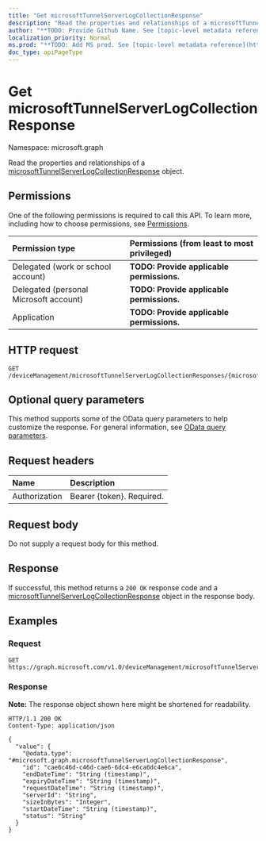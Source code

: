 ```yaml
---
title: "Get microsoftTunnelServerLogCollectionResponse"
description: "Read the properties and relationships of a microsoftTunnelServerLogCollectionResponse object."
author: "**TODO: Provide Github Name. See [topic-level metadata reference](https://msgo.azurewebsites.net/add/document/guidelines/metadata.html#topic-level-metadata)**"
localization_priority: Normal
ms.prod: "**TODO: Add MS prod. See [topic-level metadata reference](https://msgo.azurewebsites.net/add/document/guidelines/metadata.html#topic-level-metadata)**"
doc_type: apiPageType
---
```


# Get microsoftTunnelServerLogCollectionResponse
Namespace: microsoft.graph



Read the properties and relationships of a [microsoftTunnelServerLogCollectionResponse](../resources/microsofttunnelserverlogcollectionresponse.md) object.

## Permissions
One of the following permissions is required to call this API. To learn more, including how to choose permissions, see [Permissions](/graph/permissions-reference).

|Permission type|Permissions (from least to most privileged)|
|:---|:---|
|Delegated (work or school account)|**TODO: Provide applicable permissions.**|
|Delegated (personal Microsoft account)|**TODO: Provide applicable permissions.**|
|Application|**TODO: Provide applicable permissions.**|

## HTTP request

<!-- {
  "blockType": "ignored"
}
-->
``` http
GET /deviceManagement/microsoftTunnelServerLogCollectionResponses/{microsoftTunnelServerLogCollectionResponseId}
```

## Optional query parameters
This method supports some of the OData query parameters to help customize the response. For general information, see [OData query parameters](/graph/query-parameters).

## Request headers
|Name|Description|
|:---|:---|
|Authorization|Bearer {token}. Required.|

## Request body
Do not supply a request body for this method.

## Response

If successful, this method returns a `200 OK` response code and a [microsoftTunnelServerLogCollectionResponse](../resources/microsofttunnelserverlogcollectionresponse.md) object in the response body.

## Examples

### Request
<!-- {
  "blockType": "request",
  "name": "get_microsofttunnelserverlogcollectionresponse"
}
-->
``` http
GET https://graph.microsoft.com/v1.0/deviceManagement/microsoftTunnelServerLogCollectionResponses/{microsoftTunnelServerLogCollectionResponseId}
```


### Response
**Note:** The response object shown here might be shortened for readability.
<!-- {
  "blockType": "response",
  "truncated": true,
  "@odata.type": "microsoft.graph.microsoftTunnelServerLogCollectionResponse"
}
-->
``` http
HTTP/1.1 200 OK
Content-Type: application/json

{
  "value": {
    "@odata.type": "#microsoft.graph.microsoftTunnelServerLogCollectionResponse",
    "id": "cae6c46d-c46d-cae6-6dc4-e6ca6dc4e6ca",
    "endDateTime": "String (timestamp)",
    "expiryDateTime": "String (timestamp)",
    "requestDateTime": "String (timestamp)",
    "serverId": "String",
    "sizeInBytes": "Integer",
    "startDateTime": "String (timestamp)",
    "status": "String"
  }
}
```

